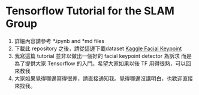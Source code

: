 # Tensorflow Tutorial for the SLAM Group

1. 詳細內容請參考 *.ipynb and *md files 
2. 下載此 repository 之後，請從這邊下載dataset
[Kaggle Facial Keypoint](https://www.kaggle.com/c/facial-keypoints-detection)
3. 我寫這篇 tutorial 並非以做出一個好的 facial keypoint detector 為訴求
而是為了提供大家 Tensorflow 的入門。希望大家如果以後 TF 用得很熟，可以回來教我
4. 大家如果覺得哪邊寫得很差，請直接通知我。覺得哪邊沒講明白，也歡迎直接來找我。
